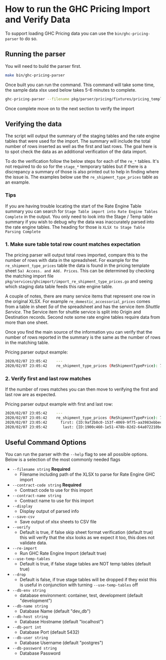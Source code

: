 # How to run the GHC Pricing Import and Verify Data

To support loading GHC Pricing data you can use the `bin/ghc-pricing-parser` to do so.

## Running the parser

You will need to build the parser first.

```sh
make bin/ghc-pricing-parser
```

Once built you can run the command. This command will take some time, the sample data xlsx used below takes 5-6 minutes to complete.

```sh
ghc-pricing-parser --filename pkg/parser/pricing/fixtures/pricing_template_2019-09-19_fake-data.xlsx --contract-code=UNIQUECODE --contract-name="Unique Name"
```

Once complete move on to the next section to verify the import

## Verifying the data

The script will output the summary of the staging tables and the rate engine tables that were used for the import. The summary will include the total number of rows inserted as well as the first and last rows. The goal here is to spot check the data as an additional verification of the data import.

To do the verification follow the below steps for each of the `re_*` tables. It's not required to do so for the `stage_*` temporary tables but if there is a discrepancy a summary of those is also printed out to help in finding where the issue is. The examples below use the `re_shipment_type_prices` table as an example.

### Tips

If you are having trouble locating the start of the Rate Engine Table summary you can search for `Stage Table import into Rate Engine Tables Complete` in the output.
You only need to look into the Stage / Temp table summary if you wish to debug why the data was inaccurately parsed into the rate engine tables. The heading for those is `XLSX to Stage Table Parsing Complete`

### 1. Make sure table total row count matches expectation

The pricing parser will output total rows imported, compare this to the number of rows with data in the spreadsheet. For example for the `re_shipment_type_prices` table the data is found in the pricing template sheet `5a) Access. and Add. Prices`. This can be determined by checking the matching import file `pkg/services/ghcimport/import_re_shipment_type_prices.go` and seeing which staging data table feeds this rate engine table.

A couple of notes, there are many service items that represent one row in the original XLSX. For example `re_domestic_accessorial_prices` comes from a table in sheet *5a* of the spreadsheet and has the service item *Shuttle Service*. The Service item for shuttle service is split into Origin and Destination records. Second note some rate engine tables require data from more than one sheet.

Once you find the main source of the information you can verify that the number of rows reported in the summary is the same as the number of rows in the matching table.

Pricing parser output example:

```sh
2020/02/07 23:05:42    ---
2020/02/07 23:05:42    re_shipment_type_prices (ReShipmentTypePrice): 7
```

### 2. Verify first and last row matches

If the number of rows matches you can then move to verifying the first and last row are as expected.

Pricing parser output example with first and last row:

```sh
2020/02/07 23:05:42    ---
2020/02/07 23:05:42    re_shipment_type_prices (ReShipmentTypePrice): 7
2020/02/07 23:05:42      first: {ID:9af2b8c0-153f-4069-9f75-aa3983ebbecd ContractID:111058a8-a5de-424f-921a-932fa35a6a2a ServiceID:dbd3a39a-6bb9-42da-b81a-9229df7019cf Market:C Factor:1.2 CreatedAt:2020-02-07 23:05:42.034574 +0000 +0000 UpdatedAt:2020-02-07 23:05:42.034576 +0000 +0000 Contract:{ID:00000000-0000-0000-0000-000000000000 Code: Name: CreatedAt:0001-01-01 00:00:00 +0000 UTC UpdatedAt:0001-01-01 00:00:00 +0000 UTC} Service:{ID:00000000-0000-0000-0000-000000000000 Code: Name: CreatedAt:0001-01-01 00:00:00 +0000 UTC UpdatedAt:0001-01-01 00:00:00 +0000 UTC}}
2020/02/07 23:05:42       last: {ID:1900c460-1e51-478b-82d2-64a072210be8 ContractID:111058a8-a5de-424f-921a-932fa35a6a2a ServiceID:874cb86a-bc39-4f57-a614-53ee3fcacf14 Market:O Factor:1.45 CreatedAt:2020-02-07 23:05:42.065301 +0000 +0000 UpdatedAt:2020-02-07 23:05:42.065303 +0000 +0000 Contract:{ID:00000000-0000-0000-0000-000000000000 Code: Name: CreatedAt:0001-01-01 00:00:00 +0000 UTC UpdatedAt:0001-01-01 00:00:00 +0000 UTC} Service:{ID:00000000-0000-0000-0000-000000000000 Code: Name: CreatedAt:0001-01-01 00:00:00 +0000 UTC UpdatedAt:0001-01-01 00:00:00 +0000 UTC}}
```

## Useful Command Options

You can run the parser with the `--help` flag to see all possible options. Below is a selection of the most commonly needed flags

* `--filename string` **Required**
  * Filename including path of the XLSX to parse for Rate Engine GHC import
* `--contract-code string` **Required**
  * Contract code to use for this import
* `--contract-name string`
  * Contract name to use for this import
* `--display`
  * Display output of parsed info
* `--save-csv`
  * Save output of xlsx sheets to CSV file
* `--verify`
  * Default is true, if false skip sheet format verification (default true) this will verify that the xlsx looks as we expect it too, this does not validate data.
* `--re-import`
  * Run GHC Rate Engine Import (default true)
* `--use-temp-tables`
  * Default is true, if false stage tables are NOT temp tables (default true)
* `--drop`
  * Default is false, if true stage tables will be dropped if they exist this is useful in conjunction with turning `--use-temp-tables` off
* `--db-env string`
  * database environment: container, test, development (default "development")
* `--db-name string`
  * Database Name (default "dev_db")
* `--db-host string`
  * Database Hostname (default "localhost")
* `--db-port int`
  * Database Port (default 5432)
* `--db-user string`
  * Database Username (default "postgres")
* `--db-password string`
  * Database Password
